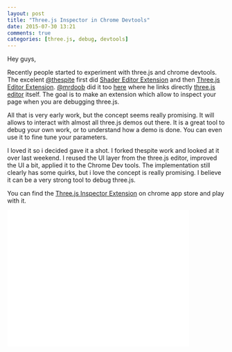 ```yaml
---
layout: post
title: "Three.js Inspector in Chrome Devtools"
date: 2015-07-30 13:21
comments: true
categories: [three.js, debug, devtools]
---
```


Hey guys, 

Recently people started to experiment with three.js and chrome devtools. The excelent [@thespite](https://twitter.com/thespite) first did [Shader Editor Extension](https://github.com/spite/ShaderEditorExtension) and then [Three.js Editor Extension](https://twitter.com/thespite/status/624256879766712320). [@mrdoob](https://twitter.com/mrdoob) did it too [here](https://twitter.com/mrdoob/status/616042217464012800) where he links directly [three.js editor](http://threejs.org/editor) itself. The goal is to make an extension which allow to inspect your page when you are debugging three.js. 

All that is very early work, but the concept seems really promising. It will allows to interact with almost all three.js demos out there. It is a great tool to debug your own work, or to understand how a demo is done. You can even use it to fine tune your parameters.

I loved it so i decided gave it a shot. I forked thespite work and looked at it over last weekend. I reused the UI layer from the three.js editor, improved the UI a bit, applied it to the Chrome Dev tools. The implementation still clearly has some quirks, but i love the concept is really promising. I believe it can be a very strong tool to debug three.js. 

You can find the [Three.js Inspector Extension](https://chrome.google.com/webstore/detail/threejs-inspector/dnhjfclbfhcbcdfpjaeacomhbdfjbebi) on chrome app store and play with it.

<iframe width="420" height="315" src="//www.youtube.com/embed/0GQlp9IdLjM" frameborder="0" allowfullscreen></iframe>
